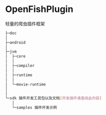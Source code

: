 # OpenFishPlugin

轻量的爬虫插件框架

```bash
├─doc
│
├─android
│
├─jvm
│  ├─core
│  │
│  ├─compiler
│  │
│  ├─runtime
│  │
│  └─movie-runtime
│  
│
└─sdk 插件开发工具包以及文档[开发插件请查阅此内容]
   │
   └─samples 插件开发示例
```


